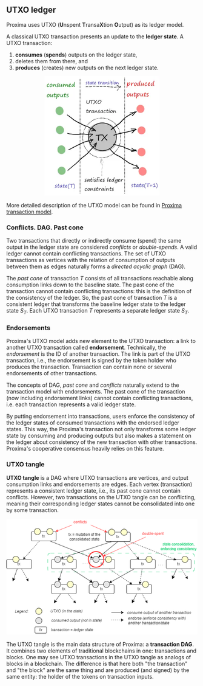 UTXO ledger
---
Proxima uses UTXO (**U**nspent **T**ransa**X**tion **O**utput) as its ledger model. 

A classical UTXO transaction presents an update to the **ledger state**. A UTXO transaction:
1. **consumes** (**spends**) outputs on the ledger state,
2. deletes them from there, and
3. **produces** (creates)  new outputs on the next ledger state.

<p style="text-align:center;"><img src="../static/img/utxo.png">
</p>

More detailed description of the UTXO model can be found in [Proxima transaction model](https://lunfardo314.github.io/#/txdocs/intro). 

### Conflicts. DAG. Past cone

Two transactions that directly or indirectly consume (spend) the same output in the ledger state are considered *conflicts* or *double-spends*. A valid ledger cannot contain conflicting transactions. The set of UTXO transactions as vertices with the relation of consumption of outputs between them as edges naturally forms a *directed acyclic graph* (DAG).

The *past cone* of transaction $T$ consists of all transactions reachable along consumption links down to the baseline state. The past cone of the transaction cannot contain conflicting transactions: this is the definition of the consistency of the ledger. So, the past cone of transaction $T$ is a consistent ledger that transforms the baseline ledger state to the ledger state $S_T$. Each UTXO transaction $T$ represents a separate ledger state $S_T$.

### Endorsements

Proxima's UTXO model adds new element to the UTXO transaction: a link to another UTXO transaction called **endorsement**. Technically, the *endorsement* is the ID of another transaction. The link is part of the UTXO transaction, i.e., the endorsement is signed by the token holder who produces the transaction. Transaction can contain none or several endorsements of other transactions.

The concepts of DAG, *past cone* and *conflicts* naturally extend to the transaction model with endorsements. The past cone of the transaction (now including endorsement links) cannot contain conflicting transactions, i.e. each transaction represents a valid ledger state.

By putting endorsement into transactions, users enforce the consistency of the ledger states of consumed transactions with the endorsed ledger states. This way, the Proxima's transaction not only transforms some ledger state by consuming and producing outputs but also makes a statement on the ledger about consistency of the new transaction with other transactions. Proxima's cooperative consensus heavily relies on this feature.

### UTXO tangle

**UTXO tangle** is a DAG where UTXO transactions are vertices, and output consumption links and endorsements are edges. Each vertex (transaction) represents a consistent ledger state, i.e., its past cone cannot contain conflicts. However, two transactions on the UTXO tangle can be conflicting, meaning their corresponding ledger states cannot be consolidated into one by some transaction.

<p style="text-align:center;"><img src="../static/img/utxo_tangle.png"> </p>

The UTXO tangle is the main data structure of Proxima: a **transaction DAG**. It combines two elements of traditional blockchains in one: transactions and blocks. One may see UTXO transactions in the UTXO tangle as analogs of blocks in a blockchain. The difference is that here both "the transaction" and "the block" are the same thing and are produced (and signed) by the same entity: the holder of the tokens on transaction inputs.

